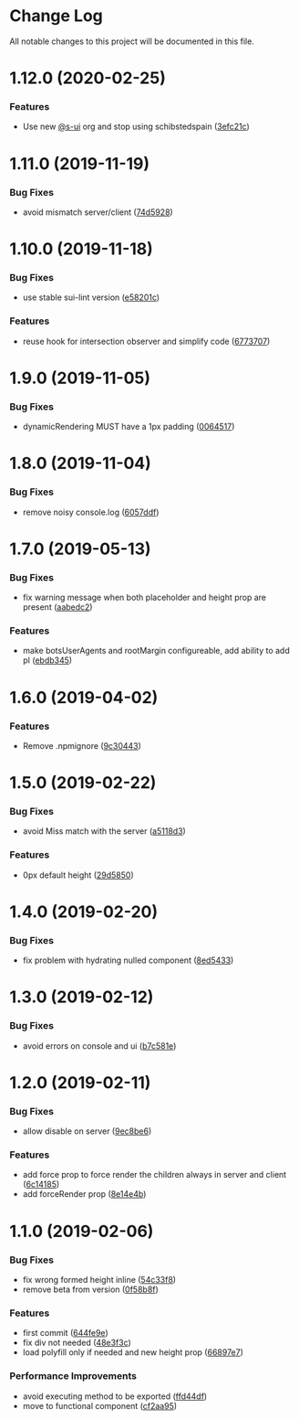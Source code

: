 # Change Log

All notable changes to this project will be documented in this file.

# 1.12.0 (2020-02-25)


### Features

* Use new [@s-ui](https://github.com/s-ui) org and stop using schibstedspain ([3efc21c](https://github.com/SUI-Components/schibsted-spain-components/commit/3efc21cb421784cdfae1268a98d6d55af76af9b1))



# 1.11.0 (2019-11-19)


### Bug Fixes

* avoid mismatch server/client ([74d5928](https://github.com/SUI-Components/schibsted-spain-components/commit/74d59283ceee853615b94aca53dff368850b6107))



# 1.10.0 (2019-11-18)


### Bug Fixes

* use stable sui-lint version ([e58201c](https://github.com/SUI-Components/schibsted-spain-components/commit/e58201c6f1f7cbd5b27a7add2e3dd4153957e0c6))


### Features

* reuse hook for intersection observer and simplify code ([6773707](https://github.com/SUI-Components/schibsted-spain-components/commit/677370747cb83f329a803ccc97fa038d37ea7163))



# 1.9.0 (2019-11-05)


### Bug Fixes

* dynamicRendering MUST have a 1px padding ([0064517](https://github.com/SUI-Components/schibsted-spain-components/commit/0064517e3bcfdcc8c04f9e153d0953c283cc0bae))



# 1.8.0 (2019-11-04)


### Bug Fixes

* remove noisy console.log ([6057ddf](https://github.com/SUI-Components/schibsted-spain-components/commit/6057ddf1039289e49da4ee1ca0944a4c6c9a2b6a))



# 1.7.0 (2019-05-13)


### Bug Fixes

* fix warning message when both placeholder and height prop are present ([aabedc2](https://github.com/SUI-Components/schibsted-spain-components/commit/aabedc2ec794127364e08f41631c4f594de62fe1))


### Features

* make botsUserAgents and rootMargin configureable, add ability to add pl ([ebdb345](https://github.com/SUI-Components/schibsted-spain-components/commit/ebdb345df0b97a0df873d7340f63774e29f212f8))



# 1.6.0 (2019-04-02)


### Features

* Remove .npmignore ([9c30443](https://github.com/SUI-Components/schibsted-spain-components/commit/9c3044321850b956dc7d67903d3f855549e06a9a))



# 1.5.0 (2019-02-22)


### Bug Fixes

* avoid Miss match with the server ([a5118d3](https://github.com/SUI-Components/schibsted-spain-components/commit/a5118d3fc9ec06102c037d24e219e4ff98f95a26))


### Features

* 0px default height ([29d5850](https://github.com/SUI-Components/schibsted-spain-components/commit/29d585068862906f36b78c1d85e175860df5f5f2))



# 1.4.0 (2019-02-20)


### Bug Fixes

* fix problem with hydrating nulled component ([8ed5433](https://github.com/SUI-Components/schibsted-spain-components/commit/8ed54338a90b152b6e6bde3b47b9cb64d0374a42))



# 1.3.0 (2019-02-12)


### Bug Fixes

* avoid errors on console and ui ([b7c581e](https://github.com/SUI-Components/schibsted-spain-components/commit/b7c581ebd8db80910f11b53ab271dcd7d4e4b7e3))



# 1.2.0 (2019-02-11)


### Bug Fixes

* allow disable on server ([9ec8be6](https://github.com/SUI-Components/schibsted-spain-components/commit/9ec8be60d6787a3d4246466c5fbc5d0c7edbd1e1))


### Features

* add force prop to force render the children always in server and client ([6c14185](https://github.com/SUI-Components/schibsted-spain-components/commit/6c14185d05d1ea40cde4472cb39207d16ab3b3ef))
* add forceRender prop ([8e14e4b](https://github.com/SUI-Components/schibsted-spain-components/commit/8e14e4bbdee7f9d3c693b7ab0f6b76d865a69a29))



# 1.1.0 (2019-02-06)


### Bug Fixes

* fix wrong formed height inline ([54c33f8](https://github.com/SUI-Components/schibsted-spain-components/commit/54c33f8a78a29f37ea7f6d27c221907e0539cd31))
* remove beta from version ([0f58b8f](https://github.com/SUI-Components/schibsted-spain-components/commit/0f58b8f1284ba5a9540d49b802a074717f722547))


### Features

* first commit ([644fe9e](https://github.com/SUI-Components/schibsted-spain-components/commit/644fe9ee0ff794190f33d54c591b59e39a1e71d1))
* fix div not needed ([48e3f3c](https://github.com/SUI-Components/schibsted-spain-components/commit/48e3f3cbd0b25d89932ac942663bdee1661592eb))
* load polyfill only if needed and new height prop ([66897e7](https://github.com/SUI-Components/schibsted-spain-components/commit/66897e7d8033ba70084358e89d8b0e5e01ddd6e5))


### Performance Improvements

* avoid executing method to be exported ([ffd44df](https://github.com/SUI-Components/schibsted-spain-components/commit/ffd44df436bec75596479cd6fea243b340b4ccff))
* move to functional component ([cf2aa95](https://github.com/SUI-Components/schibsted-spain-components/commit/cf2aa95696427078be85fde161d6f13d4de49bae))




